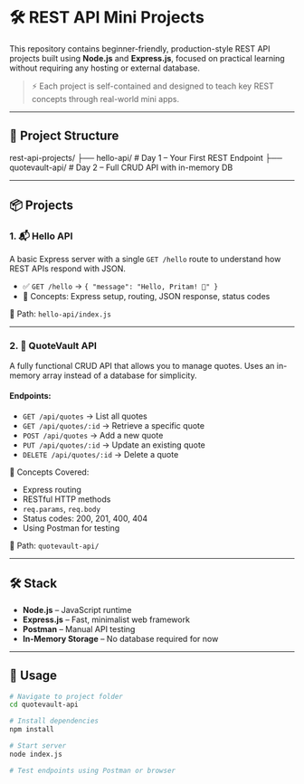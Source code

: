 # 🛠️ REST API Mini Projects

This repository contains beginner-friendly, production-style REST API projects built using **Node.js** and **Express.js**, focused on practical learning without requiring any hosting or external database.

> ⚡ Each project is self-contained and designed to teach key REST concepts through real-world mini apps.

---

## 📁 Project Structure

rest-api-projects/
├── hello-api/ # Day 1 – Your First REST Endpoint
├── quotevault-api/ # Day 2 – Full CRUD API with in-memory DB

---

## 📦 Projects

### 1. 📬 Hello API

A basic Express server with a single `GET /hello` route to understand how REST APIs respond with JSON.

- ✅ `GET /hello` → `{ "message": "Hello, Pritam! 👋" }`
- 🎯 Concepts: Express setup, routing, JSON response, status codes

🔗 Path: `hello-api/index.js`

---

### 2. 🧠 QuoteVault API

A fully functional CRUD API that allows you to manage quotes. Uses an in-memory array instead of a database for simplicity.

#### Endpoints:

- `GET /api/quotes` → List all quotes
- `GET /api/quotes/:id` → Retrieve a specific quote
- `POST /api/quotes` → Add a new quote
- `PUT /api/quotes/:id` → Update an existing quote
- `DELETE /api/quotes/:id` → Delete a quote

🎯 Concepts Covered:

- Express routing
- RESTful HTTP methods
- `req.params`, `req.body`
- Status codes: 200, 201, 400, 404
- Using Postman for testing

🔗 Path: `quotevault-api/`

---

## 🛠️ Stack

- **Node.js** – JavaScript runtime
- **Express.js** – Fast, minimalist web framework
- **Postman** – Manual API testing
- **In-Memory Storage** – No database required for now

---

## 📌 Usage

```bash
# Navigate to project folder
cd quotevault-api

# Install dependencies
npm install

# Start server
node index.js

# Test endpoints using Postman or browser
```
